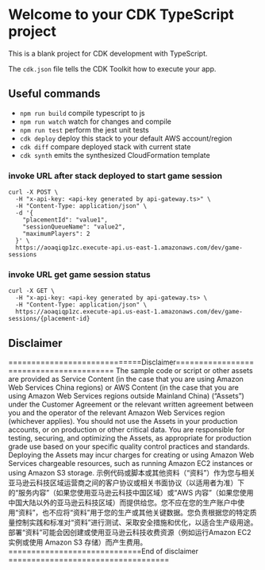 # Welcome to your CDK TypeScript project

This is a blank project for CDK development with TypeScript.

The `cdk.json` file tells the CDK Toolkit how to execute your app.

## Useful commands

* `npm run build`   compile typescript to js
* `npm run watch`   watch for changes and compile
* `npm run test`    perform the jest unit tests
* `cdk deploy`      deploy this stack to your default AWS account/region
* `cdk diff`        compare deployed stack with current state
* `cdk synth`       emits the synthesized CloudFormation template

### invoke URL after stack deployed to start game session
```shell
curl -X POST \
  -H "x-api-key: <api-key generated by api-gateway.ts>" \
  -H "Content-Type: application/json" \
  -d '{
    "placementId": "value1",
    "sessionQueueName": "value2",
    "maximumPlayers": 2
  }' \
  https://aoaqiqp1zc.execute-api.us-east-1.amazonaws.com/dev/game-sessions
```

### invoke URL get game session status
```shell
curl -X GET \
  -H "x-api-key: <api-key generated by api-gateway.ts> \
  -H "Content-Type: application/json" \
  https://aoaqiqp1zc.execute-api.us-east-1.amazonaws.com/dev/game-sessions/{placement-id}
```
## Disclaimer
=============================Disclaimer========================================
The sample code or script or other assets are provided as Service Content (in the case that you are using Amazon Web Services China regions) or AWS Content (in the case that you are using Amazon Web Services regions outside Mainland China) (“Assets”) under the Customer Agreement or the relevant written agreement between you and the operator of the relevant Amazon Web Services region (whichever applies). You should not use the Assets in your production accounts, or on production or other critical data. You are responsible for testing, securing, and optimizing the Assets, as appropriate for production grade use based on your specific quality control practices and standards.  Deploying the Assets may incur charges for creating or using Amazon Web Services chargeable resources, such as running Amazon EC2 instances or using Amazon S3 storage.
示例代码或脚本或其他资料（“资料”）作为您与相关亚马逊云科技区域运营商之间的客户协议或相关书面协议（以适用者为准）下的“服务内容”（如果您使用亚马逊云科技中国区域）或“AWS 内容”（如果您使用中国大陆以外的亚马逊云科技区域）而提供给您。您不应在您的生产账户中使用“资料”，也不应将“资料”用于您的生产或其他关键数据。您负责根据您的特定质量控制实践和标准对“资料”进行测试、采取安全措施和优化，以适合生产级用途。部署“资料”可能会因创建或使用亚马逊云科技收费资源（例如运行Amazon EC2 实例或使用 Amazon S3 存储）而产生费用。
=============================End of disclaimer ===================================